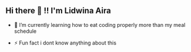 ##         Hi there 👋 !! I'm Lidwina Aira 

<!--
**dastha4/dastha4** is a ✨ _special_ ✨ repository because its `README.md` (this file) appears on your GitHub profile.

Here are some ideas to get you started:

- 🔭 I’m currently working on ...
- 👯 I’m looking to collaborate on ...
- 🤔 I’m looking for help with ...
- 💬 Ask me about ...
- 📫 How to reach me: ...
- 😄 Pronouns: ...
-->

- 🌱 I’m currently learning how to eat coding properly more than my meal schedule

- ⚡ Fun fact i dont know anything about this

